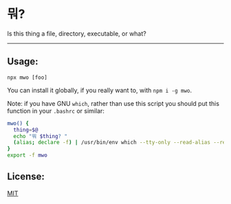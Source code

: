 # 뭐?

Is this thing a file, directory, executable, or what?

--------

## Usage:

`npx mwo [foo]`

You can install it globally, if you really want to, with `npm i -g mwo`.

Note: if you have GNU `which`, rather than use this script you should put this
function in your `.bashrc` or similar:

```bash
mwo() {
  thing=$@
  echo "뭐 $thing? "
  (alias; declare -f) | /usr/bin/env which --tty-only --read-alias --read-functions --show-tilde --show-dot $@
}
export -f mwo
```

## License:

[MIT](./LICENSE.md)
